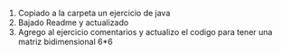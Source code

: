 1. Copiado a la carpeta un ejercicio de java
2. Bajado Readme y actualizado
3. Agrego al ejercicio comentarios y actualizo el codigo para tener una matriz bidimensional 6*6

